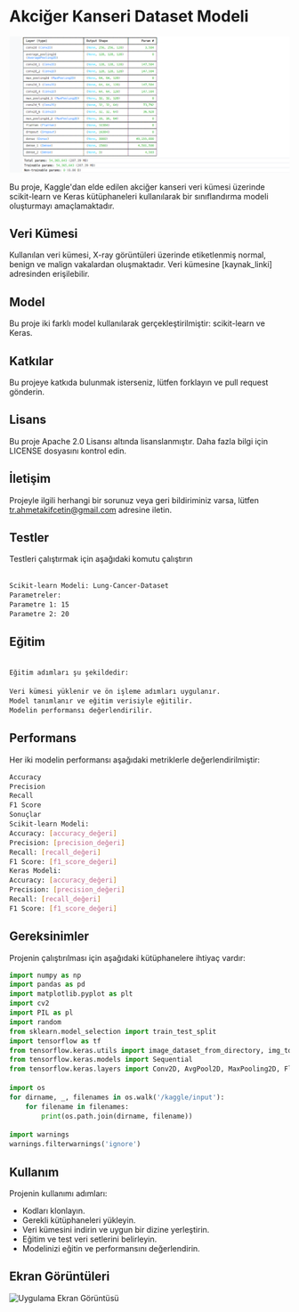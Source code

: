 # Akciğer Kanseri Dataset Modeli
![Uygulama Ekran Görüntüsü](screenshot.png)

Bu proje, Kaggle'dan elde edilen akciğer kanseri veri kümesi üzerinde scikit-learn ve Keras kütüphaneleri kullanılarak bir sınıflandırma modeli oluşturmayı amaçlamaktadır.

## Veri Kümesi
Kullanılan veri kümesi, X-ray görüntüleri üzerinde etiketlenmiş normal, benign ve malign vakalardan oluşmaktadır. Veri kümesine [kaynak_linki] adresinden erişilebilir.

## Model
Bu proje iki farklı model kullanılarak gerçekleştirilmiştir: scikit-learn ve Keras.


## Katkılar
Bu projeye katkıda bulunmak isterseniz, lütfen forklayın ve pull request gönderin.

## Lisans
Bu proje Apache 2.0 Lisansı altında lisanslanmıştır. Daha fazla bilgi için LICENSE dosyasını kontrol edin.

## İletişim
Projeyle ilgili herhangi bir sorunuz veya geri bildiriminiz varsa, lütfen tr.ahmetakifcetin@gmail.com adresine iletin.

## Testler

Testleri çalıştırmak için aşağıdaki komutu çalıştırın

```bash

Scikit-learn Modeli: Lung-Cancer-Dataset
Parametreler:
Parametre 1: 15
Parametre 2: 20
```

## Eğitim
```bash

Eğitim adımları şu şekildedir:

Veri kümesi yüklenir ve ön işleme adımları uygulanır.
Model tanımlanır ve eğitim verisiyle eğitilir.
Modelin performansı değerlendirilir.

```

## Performans
Her iki modelin performansı aşağıdaki metriklerle değerlendirilmiştir:

```bash
Accuracy
Precision
Recall
F1 Score
Sonuçlar
Scikit-learn Modeli:
Accuracy: [accuracy_değeri]
Precision: [precision_değeri]
Recall: [recall_değeri]
F1 Score: [f1_score_değeri]
Keras Modeli:
Accuracy: [accuracy_değeri]
Precision: [precision_değeri]
Recall: [recall_değeri]
F1 Score: [f1_score_değeri]
```

## Gereksinimler
Projenin çalıştırılması için aşağıdaki kütüphanelere ihtiyaç vardır:
```python
import numpy as np
import pandas as pd
import matplotlib.pyplot as plt
import cv2
import PIL as pl
import random
from sklearn.model_selection import train_test_split
import tensorflow as tf
from tensorflow.keras.utils import image_dataset_from_directory, img_to_array
from tensorflow.keras.models import Sequential
from tensorflow.keras.layers import Conv2D, AvgPool2D, MaxPooling2D, Flatten, Dense, Dropout

import os
for dirname, _, filenames in os.walk('/kaggle/input'):
    for filename in filenames:
        print(os.path.join(dirname, filename))

import warnings
warnings.filterwarnings('ignore')
```
## Kullanım
Projenin kullanımı adımları:

- Kodları klonlayın.
- Gerekli kütüphaneleri yükleyin.
- Veri kümesini indirin ve uygun bir dizine yerleştirin.
- Eğitim ve test veri setlerini belirleyin.
- Modelinizi eğitin ve performansını değerlendirin.
## Ekran Görüntüleri

![Uygulama Ekran Görüntüsü](https://drive.google.com/file/d/1gyYfg44o5j-ZRmJ_2EIf3f11k6FmVpHA/view?usp=sharing)

  